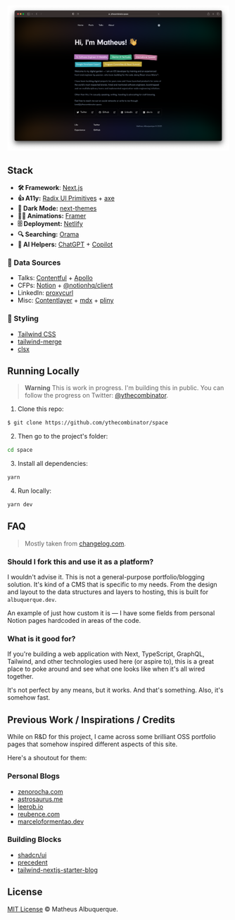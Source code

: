 ![hero](./static/banner.png)

## Stack

- **🛠️ Framework**: [Next.js](https://nextjs.org)
- **👍 A11y:** [Radix UI Primitives](https://www.radix-ui.com/) + [axe](https://www.deque.com/axe/)
- **🌙 Dark Mode:** [next-themes](https://github.com/pacocoursey/next-themes)
- **🧑‍🎨 Animations:** [Framer](https://www.framer.com/docs/animation/)
- **🗄️ Deployment:** [Netlify](https://www.netlify.com/)
- **🔍 Searching:** [Orama](hhttps://github.com/oramasearch/orama)
- **🤖 AI Helpers:** [ChatGPT](https://chat.openai.com) + [Copilot](https://github.com/features/copilot)

### 📁 Data Sources

- Talks: [Contentful](https://www.contentful.com) + [Apollo](https://www.apollographql.com)
- CFPs: [Notion](https://www.notion.so) + [@notionhq/client](https://github.com/makenotion/notion-sdk-js)
- LinkedIn: [proxycurl](https://nubela.co/proxycurl/)
- Misc: [Contentlayer](https://www.contentlayer.dev) + [mdx](https://mdxjs.com) + [pliny](https://github.com/timlrx/pliny)

### 💅 Styling

- [Tailwind CSS](https://tailwindcss.com/)
- [tailwind-merge](https://github.com/dcastil/tailwind-merge)
- [clsx](https://github.com/lukeed/clsx)

## Running Locally

> **Warning**
> This is work in progress. I'm building this in public. You can follow the progress on Twitter: [@ythecombinator](https://twitter.com/ythecombinator).

1. Clone this repo:

```sh
$ git clone https://github.com/ythecombinator/space
```

2. Then go to the project's folder:

```sh
cd space
```

3. Install all dependencies:

```sh
yarn
```

4. Run locally:

```sh
yarn dev
```

## FAQ

> Mostly taken from [changelog.com](https://github.com/thechangelog/changelog.com).

### Should I fork this and use it as a platform?

I wouldn't advise it. This is not a general-purpose portfolio/blogging solution. It's kind of a CMS that is specific to my needs. From the design and layout to the data structures and layers to hosting, this is built for `albuquerque.dev`.

An example of just how custom it is — I have some fields from personal Notion pages hardcoded in areas of the code.

### What is it good for?

If you're building a web application with Next, TypeScript, GraphQL, Tailwind, and other technologies used here (or aspire to), this is a great place to poke around and see what one looks like when it's all wired together.

It's not perfect by any means, but it works. And that's something. Also, it's somehow fast.

## Previous Work / Inspirations / Credits

While on R&D for this project, I came across some brilliant OSS portfolio pages that somehow inspired different aspects of this site.

Here's a shoutout for them:

### Personal Blogs

- [zenorocha.com](https://github.com/zenorocha/zenorocha.com)
- [astrosaurus.me](https://github.com/dephraiim/astrosaurus.me)
- [leerob.io](https://github.com/leerob/leerob.io)
- [reubence.com](https://github.com/reubence/reubence.com)
- [marceloformentao.dev](https://github.com/marceloavf/marceloformentao.dev)

### Building Blocks

- [shadcn/ui](https://ui.shadcn.com/)
- [precedent](https://precedent.dev/)
- [tailwind-nextjs-starter-blog](https://github.com/timlrx/tailwind-nextjs-starter-blog)

## License

[MIT License](./LICENSE.md) © Matheus Albuquerque.
